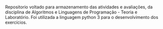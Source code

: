 Repositorio voltado para armazenamento das atividades e avaliações, da disciplina de Algoritmos e Linguagens de Programação - Teoria e Laboratório. Foi utilizada a linguagem python 3 para o desenvolvimento dos exercícios.
